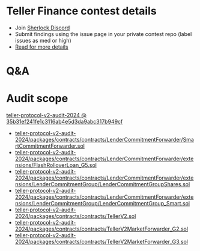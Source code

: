 
# Teller Finance contest details

- Join [Sherlock Discord](https://discord.gg/MABEWyASkp)
- Submit findings using the issue page in your private contest repo (label issues as med or high)
- [Read for more details](https://docs.sherlock.xyz/audits/watsons)

# Q&A

# Audit scope


[teller-protocol-v2-audit-2024 @ 35b31ef241fe1c3116ab4e5d3da9abc317b949cf](https://github.com/teller-protocol/teller-protocol-v2-audit-2024/tree/35b31ef241fe1c3116ab4e5d3da9abc317b949cf)
- [teller-protocol-v2-audit-2024/packages/contracts/contracts/LenderCommitmentForwarder/SmartCommitmentForwarder.sol](teller-protocol-v2-audit-2024/packages/contracts/contracts/LenderCommitmentForwarder/SmartCommitmentForwarder.sol)
- [teller-protocol-v2-audit-2024/packages/contracts/contracts/LenderCommitmentForwarder/extensions/FlashRolloverLoan_G5.sol](teller-protocol-v2-audit-2024/packages/contracts/contracts/LenderCommitmentForwarder/extensions/FlashRolloverLoan_G5.sol)
- [teller-protocol-v2-audit-2024/packages/contracts/contracts/LenderCommitmentForwarder/extensions/LenderCommitmentGroup/LenderCommitmentGroupShares.sol](teller-protocol-v2-audit-2024/packages/contracts/contracts/LenderCommitmentForwarder/extensions/LenderCommitmentGroup/LenderCommitmentGroupShares.sol)
- [teller-protocol-v2-audit-2024/packages/contracts/contracts/LenderCommitmentForwarder/extensions/LenderCommitmentGroup/LenderCommitmentGroup_Smart.sol](teller-protocol-v2-audit-2024/packages/contracts/contracts/LenderCommitmentForwarder/extensions/LenderCommitmentGroup/LenderCommitmentGroup_Smart.sol)
- [teller-protocol-v2-audit-2024/packages/contracts/contracts/TellerV2.sol](teller-protocol-v2-audit-2024/packages/contracts/contracts/TellerV2.sol)
- [teller-protocol-v2-audit-2024/packages/contracts/contracts/TellerV2MarketForwarder_G2.sol](teller-protocol-v2-audit-2024/packages/contracts/contracts/TellerV2MarketForwarder_G2.sol)
- [teller-protocol-v2-audit-2024/packages/contracts/contracts/TellerV2MarketForwarder_G3.sol](teller-protocol-v2-audit-2024/packages/contracts/contracts/TellerV2MarketForwarder_G3.sol)

